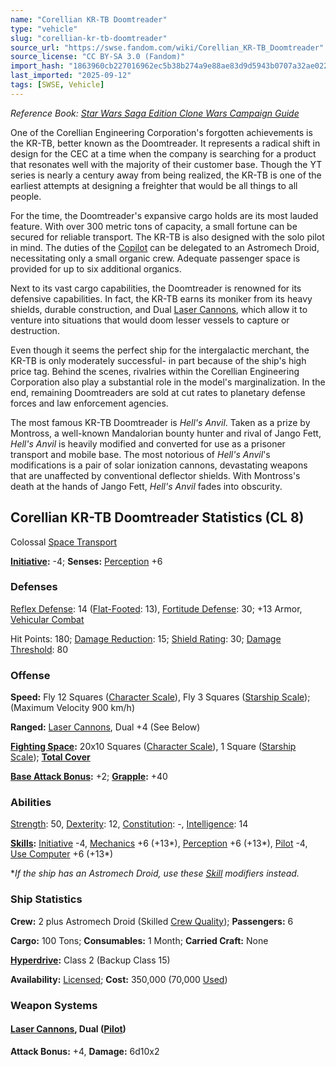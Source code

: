 ```yaml
---
name: "Corellian KR-TB Doomtreader"
type: "vehicle"
slug: "corellian-kr-tb-doomtreader"
source_url: "https://swse.fandom.com/wiki/Corellian_KR-TB_Doomtreader"
source_license: "CC BY-SA 3.0 (Fandom)"
import_hash: "1863960cb227016962ec5b38b274a9e88ae83d9d5943b0707a32ae022939d4a7"
last_imported: "2025-09-12"
tags: [SWSE, Vehicle]
---
```

*Reference Book: [Star Wars Saga Edition Clone Wars Campaign Guide](https://swse.fandom.com/wiki/Star_Wars_Saga_Edition_Clone_Wars_Campaign_Guide)*

One of the Corellian Engineering Corporation's forgotten achievements is the KR-TB, better known as the Doomtreader. It represents a radical shift in design for the CEC at a time when the company is searching for a product that resonates well with the majority of their customer base. Though the YT series is nearly a century away from being realized, the KR-TB is one of the earliest attempts at designing a freighter that would be all things to all people.

For the time, the Doomtreader's expansive cargo holds are its most lauded feature. With over 300 metric tons of capacity, a small fortune can be secured for reliable transport. The KR-TB is also designed with the solo pilot in mind. The duties of the [Copilot](https://swse.fandom.com/wiki/Copilot) can be delegated to an Astromech Droid, necessitating only a small organic crew. Adequate passenger space is provided for up to six additional organics.

Next to its vast cargo capabilities, the Doomtreader is renowned for its defensive capabilities. In fact, the KR-TB earns its moniker from its heavy shields, durable construction, and Dual [Laser Cannons](https://swse.fandom.com/wiki/Laser_Cannons), which allow it to venture into situations that would doom lesser vessels to capture or destruction.

Even though it seems the perfect ship for the intergalactic merchant, the KR-TB is only moderately successful- in part because of the ship's high price tag. Behind the scenes, rivalries within the Corellian Engineering Corporation also play a substantial role in the model's marginalization. In the end, remaining Doomtreaders are sold at cut rates to planetary defense forces and law enforcement agencies.

The most famous KR-TB Doomtreader is *Hell's Anvil*. Taken as a prize by Montross, a well-known Mandalorian bounty hunter and rival of Jango Fett, *Hell's Anvil* is heavily modified and converted for use as a prisoner transport and mobile base. The most notorious of *Hell's Anvil*<nowiki/>'s modifications is a pair of solar ionization cannons, devastating weapons that are unaffected by conventional deflector shields. With Montross's death at the hands of Jango Fett, *Hell's Anvil* fades into obscurity.
## Corellian KR-TB Doomtreader Statistics (CL 8)
Colossal [Space Transport](https://swse.fandom.com/wiki/Space_Transport)

**[Initiative](https://swse.fandom.com/wiki/Initiative):** -4; **Senses:** [Perception](https://swse.fandom.com/wiki/Perception) +6
### Defenses
[Reflex Defense](https://swse.fandom.com/wiki/Reflex_Defense_(Vehicles)): 14 ([Flat-Footed](https://swse.fandom.com/wiki/Flat-Footed): 13), [Fortitude Defense](https://swse.fandom.com/wiki/Fortitude_Defense_(Vehicles)): 30; +13 Armor, [Vehicular Combat](https://swse.fandom.com/wiki/Vehicular_Combat)

Hit Points: 180; [Damage Reduction](https://swse.fandom.com/wiki/Damage_Reduction): 15; [Shield Rating](https://swse.fandom.com/wiki/Shield_Rating): 30; [Damage Threshold](https://swse.fandom.com/wiki/Damage_Threshold_(Vehicles)): 80
### Offense
**Speed:** Fly 12 Squares ([Character Scale](https://swse.fandom.com/wiki/Character_Scale)), Fly 3 Squares ([Starship Scale](https://swse.fandom.com/wiki/Starship_Scale)); (Maximum Velocity 900 km/h)

**Ranged:** [Laser Cannons](https://swse.fandom.com/wiki/Laser_Cannons), Dual +4 (See Below)

**[Fighting Space](https://swse.fandom.com/wiki/Fighting_Space):** 20x10 Squares ([Character Scale](https://swse.fandom.com/wiki/Character_Scale)), 1 Square ([Starship Scale](https://swse.fandom.com/wiki/Starship_Scale)); **[Total Cover](https://swse.fandom.com/wiki/Total_Cover)**

**[Base Attack Bonus](https://swse.fandom.com/wiki/Base_Attack_Bonus):** +2; **[Grapple](https://swse.fandom.com/wiki/Grapple):** +40
### Abilities
[Strength](https://swse.fandom.com/wiki/Strength): 50, [Dexterity](https://swse.fandom.com/wiki/Dexterity): 12, [Constitution](https://swse.fandom.com/wiki/Constitution): -, [Intelligence](https://swse.fandom.com/wiki/Intelligence): 14

**[Skills](https://swse.fandom.com/wiki/Skills):** [Initiative](https://swse.fandom.com/wiki/Initiative) -4, [Mechanics](https://swse.fandom.com/wiki/Mechanics) +6 (+13*), [Perception](https://swse.fandom.com/wiki/Perception) +6 (+13*), [Pilot](https://swse.fandom.com/wiki/Pilot) -4, [Use Computer](https://swse.fandom.com/wiki/Use_Computer) +6 (+13*)

**If the ship has an Astromech Droid, use these [Skill](https://swse.fandom.com/wiki/Skill) modifiers instead.*
### Ship Statistics
**Crew:** 2 plus Astromech Droid (Skilled [Crew Quality](https://swse.fandom.com/wiki/Crew_Quality)); **Passengers:** 6

**Cargo:** 100 Tons; **Consumables:** 1 Month; **Carried Craft:** None

**[Hyperdrive](https://swse.fandom.com/wiki/Hyperdrive):** Class 2 (Backup Class 15)

**Availability:** [Licensed](https://swse.fandom.com/wiki/Licensed); **Cost:** 350,000 (70,000 [Used](https://swse.fandom.com/wiki/Used))
### Weapon Systems
#### **[Laser Cannons](https://swse.fandom.com/wiki/Laser_Cannons), Dual ([Pilot](https://swse.fandom.com/wiki/Pilot_(Vehicle_Combat)))**
**Attack Bonus:** +4, **Damage:** 6d10x2